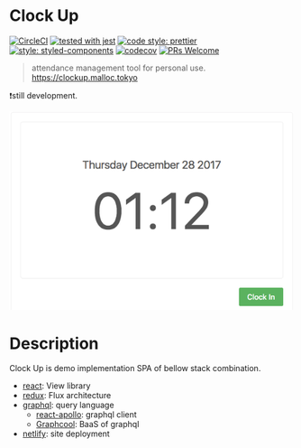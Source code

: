 # Clock Up

[![CircleCI](https://circleci.com/gh/ryota-murakami/clock-up.svg?style=svg)](https://circleci.com/gh/ryota-murakami/clock-up)
[![tested with jest](https://img.shields.io/badge/tested_with-jest-99424f.svg)](https://github.com/facebook/jest)
[![code style: prettier](https://img.shields.io/badge/code_style-prettier-ff69b4.svg)](https://github.com/prettier/prettier)
[![style: styled-components](https://img.shields.io/badge/style-%F0%9F%92%85%20styled--components-orange.svg?colorB=daa357&colorA=db748e)](https://github.com/styled-components/styled-components)
[![codecov](https://codecov.io/gh/ryota-murakami/clock-up/branch/master/graph/badge.svg)](https://codecov.io/gh/ryota-murakami/clock-up)
[![PRs Welcome](https://img.shields.io/badge/PRs-welcome-brightgreen.svg?style=flat-square)](http://makeapullrequest.com)

> attendance management tool for personal use. https://clockup.malloc.tokyo

:exclamation:still development.  

![example](demo.png)

# Description

Clock Up is demo implementation SPA of bellow stack combination.

- [react](https://github.com/facebook/react): View library
- [redux](https://github.com/reactjs/redux): Flux architecture
- [graphql](http://graphql.org/): query language
  - [react-apollo](https://github.com/apollographql/react-apollo): graphql client
  - [Graphcool](https://www.graph.cool/): BaaS of graphql
- [netlify](https://www.netlify.com/): site deployment
